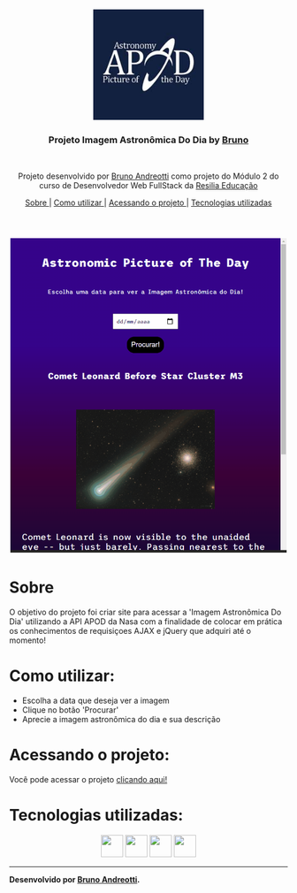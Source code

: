 <br />
<p align="center">
    <img src="./readme/images.jpg" alt="Logo" width="200">

  <h3 align="center">Projeto Imagem Astronômica Do Dia by <a href="https://github.com/brunoandreotti">Bruno</a></h3>
 <br />
  <p align="center">
     Projeto desenvolvido por <a class="credits" href="https://www.linkedin.com/in/bruno-andreotti-9384411b4/" target="_blank">Bruno Andreotti</a> como projeto do Módulo 2 do curso de Desenvolvedor Web FullStack da <a class="credits" href="https://www.resilia.com.br" target="_blank">Resilia Educação</a>
      <p align="center">
  <a href="#sobre"> Sobre </a> |
  <a href="#historia"> Como utilizar </a> |
  <a href="#rodando-o-projeto"> Acessando o projeto </a> |  
  <a href="#tecnologias-utilizadas"> Tecnologias utilizadas </a>      
       <br />
    <br />
    <h1 align="center">
    <img src="./readme/apod.gif" alt="gif-readme" width='500px'>
 </h1>
  </p>
</p>

# Sobre

O objetivo do projeto foi criar site para acessar a 'Imagem Astronômica Do Dia' utilizando a API APOD da Nasa com a finalidade de colocar em prática os conhecimentos de requisiçoes AJAX e jQuery que adquiri até o momento!

# Como utilizar:

- Escolha a data que deseja ver a imagem
- Clique no botão 'Procurar'
- Aprecie a imagem astronômica do dia e sua descrição

# Acessando o projeto:

Você pode acessar o projeto <a href="https://brunoandreotti.github.io/APOD-Projeto/"> clicando aqui! </a>

# Tecnologias utilizadas:

<p align="center">
<img src="https://cdn.jsdelivr.net/gh/devicons/devicon/icons/html5/html5-original.svg" height="40" width="40" /> <img src="https://cdn.jsdelivr.net/gh/devicons/devicon/icons/css3/css3-original.svg" height="40" width="40" /> <img src="https://cdn.jsdelivr.net/gh/devicons/devicon/icons/javascript/javascript-plain.svg" height="40" width="40" /> <a href='https://jquery.com' target='_blank'><img src="https://cdn.jsdelivr.net/gh/devicons/devicon/icons/jquery/jquery-plain-wordmark.svg" height="40" width="40" /></a>
</p>

---

**Desenvolvido por [Bruno Andreotti](https://www.linkedin.com/in/bruno-andreotti-9384411b4/).**
